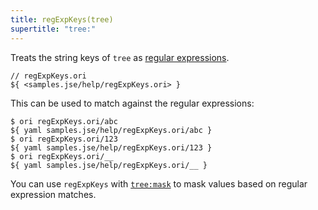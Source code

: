 ```yaml
---
title: regExpKeys(tree)
supertitle: "tree:"
---
```


Treats the string keys of `tree` as [regular expressions](https://developer.mozilla.org/en-US/docs/Web/JavaScript/Guide/Regular_expressions).

```ori
// regExpKeys.ori
${ <samples.jse/help/regExpKeys.ori> }
```

This can be used to match against the regular expressions:

```console
$ ori regExpKeys.ori/abc
${ yaml samples.jse/help/regExpKeys.ori/abc }
$ ori regExpKeys.ori/123
${ yaml samples.jse/help/regExpKeys.ori/123 }
$ ori regExpKeys.ori/__
${ yaml samples.jse/help/regExpKeys.ori/__ }
```

You can use `regExpKeys` with [`tree:mask`](mask.html#mask-with-globs-and-regular-expressions) to mask values based on regular expression matches.
